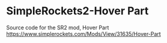 # SimpleRockets2-Hover Part

Source code for the SR2 mod, Hover Part https://www.simplerockets.com/Mods/View/31635/Hover-Part